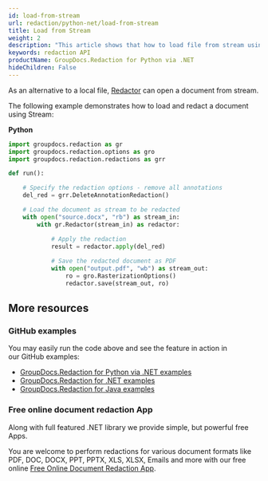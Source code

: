 ```yaml
---
id: load-from-stream
url: redaction/python-net/load-from-stream
title: Load from Stream
weight: 2
description: "This article shows that how to load file from stream using redaction API"
keywords: redaction API
productName: GroupDocs.Redaction for Python via .NET
hideChildren: False
---
```

As an alternative to a local file, [Redactor](https://reference.groupdocs.com/redaction/python-net/groupdocs.redaction/redactor/) can open a document from stream.

The following example demonstrates how to load and redact a document using Stream:

**Python**

```python
import groupdocs.redaction as gr
import groupdocs.redaction.options as gro
import groupdocs.redaction.redactions as grr

def run():

    # Specify the redaction options - remove all annotations
    del_red = grr.DeleteAnnotationRedaction()

    # Load the document as stream to be redacted
    with open("source.docx", "rb") as stream_in:
        with gr.Redactor(stream_in) as redactor:

            # Apply the redaction
            result = redactor.apply(del_red)
        
            # Save the redacted document as PDF
            with open("output.pdf", "wb") as stream_out:
                ro = gro.RasterizationOptions()
                redactor.save(stream_out, ro)
```

## More resources

### GitHub examples

You may easily run the code above and see the feature in action in our GitHub examples:

*   [GroupDocs.Redaction for Python via .NET examples](https://github.com/groupdocs-redaction/GroupDocs.Redaction-for-Python-via-.NET)
*   [GroupDocs.Redaction for .NET examples](https://github.com/groupdocs-redaction/GroupDocs.Redaction-for-.NET)
*   [GroupDocs.Redaction for Java examples](https://github.com/groupdocs-redaction/GroupDocs.Redaction-for-Java)
    

### Free online document redaction App

Along with full featured .NET library we provide simple, but powerful free Apps.

You are welcome to perform redactions for various document formats like PDF, DOC, DOCX, PPT, PPTX, XLS, XLSX, Emails and more with our free online [Free Online Document Redaction App](https://products.groupdocs.app/redaction).
